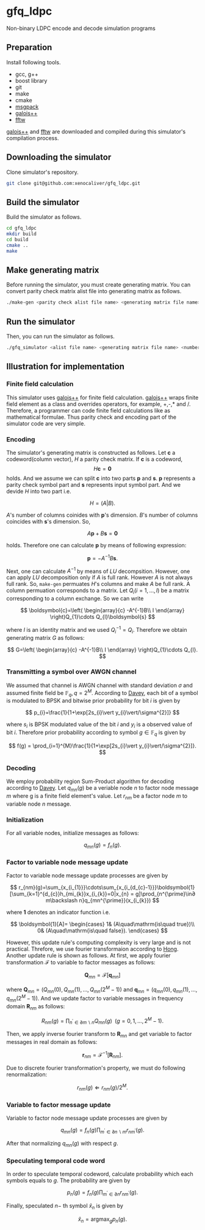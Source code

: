 # gfq_ldpc
Non-binary LDPC encode and decode simulation programs

## Preparation
Install following tools.

- gcc, g++
- boost library
- git
- make
- cmake
- [msgpack](https://github.com/msgpack/msgpack-c)
- [galois++](https://github.com/wkjarosz/galois)
- [fftw](https://www.fftw.org)

[galois++](https://github.com/wkjarosz/galois) and [fftw](https://www.fftw.org) are downloaded and compiled during this simulator's compilation process.
## Downloading the simulator
Clone simulator's repository.

```sh
git clone git@github.com:xenocaliver/gfq_ldpc.git
```

## Build the simulator
Build the simulator as follows.
```sh
cd gfq_ldpc
mkdir build
cd build
cmake ..
make
```


## Make generating matrix
Before running the simulator, you must create generating matrix.
You can convert parity check matrix alist file into generating matrix as follows. 
```sh
./make-gen <parity check alist file name> <generating matrix file name>
```

## Run the simulator
Then, you can run the simulator as follows.

```sh
./gfq_simulator <alist file name> <generating matrix file name> <number of transmission> <sigma for AWGN channel> <Sum-Product iteration limit>
```

## Illustration for implementation
### Finite field calculation
This simulator uses [galois++](https://github.com/wkjarosz/galois) for finite field calculation. [galois++](https://github.com/wkjarosz/galois) wraps finite field element as a class and overrides operators, for example, +,-,* and /. Therefore,
a programmer can code finite field calculations like as mathematical formulae.
Thus parity check and encoding part of the simulator code are very simple.

### Encoding
The simulator's generating matrix is constructed as follows.
Let $\boldsymbol{c}$ a codeword(column vector), $H$ a parity check matrix. If $\boldsymbol{c}$ is a codeword, 
$$
H\boldsymbol{c}=\boldsymbol{0}
$$
holds. And we assume we can split $\boldsymbol{c}$ into two parts $\boldsymbol{p}$ and $\boldsymbol{s}$. $\boldsymbol{p}$ represents a parity check symbol part and $\boldsymbol{s}$ represents input symbol part.
And we devide $H$ into two part i.e.

$$
H=\left(A\vert B\right).
$$

$A$'s number of columns coinides with $\boldsymbol{p}$'s dimension. $B$'s number of columns coincides with $\boldsymbol{s}$'s dimension. So,

$$
A\boldsymbol{p}+B\boldsymbol{s}=\boldsymbol{0}
$$

holds. Therefore one can calculate $\boldsymbol{p}$ by means of following expression:

$$
\boldsymbol{p}=-A^{-1}B\boldsymbol{s}.
$$

Next, one can calculate $A^{-1}$ by means of $LU$ decompsition. However, one can apply $LU$ decomposition only if $A$ is full rank. However $A$ is not always full rank. So, `make-gen` permuates $H$'s columns and make $A$ be full rank. A column permuation corresponds to a matrix. Let $Q_{i}(i=1,\ldots, l)$ be a matrix corresponding to a column exchange. So we can write

$$
\boldsymbol{c}=\left( \begin{array}{c} -A^{-1}B\\ I \end{array} \right)Q_{1}\cdots Q_{l}\boldsymbol{s}
$$

where $I$ is an identity matrix and we used $Q_{i}^{-1}=Q_{i}$. Therefore we obtain generating matrix $G$ as follows:

$$
G=\left( \begin{array}{c} -A^{-1}B\\ I \end{array} \right)Q_{1}\cdots Q_{l}.
$$

### Transmitting a symbol over AWGN channel
We assumed that channel is AWGN channel with standard deviation $\sigma$ and assumed
finite field be $\mathbb{F}_{q}, q=2^{M}$. According to [Davey](https://ieeexplore.ieee.org/document/706440), each bit of a symbol is modulated to BPSK and bitwise prior probability for bit $i$ is given by

$$
p_{i}=\frac{1}{1+\exp[2s_{i}\vert y_{i}\vert/\sigma^{2}]}
$$

where $s_{i}$ is BPSK modulated value of the bit $i$ and $y_{i}$ is a observed value of bit $i$. Therefore prior probability according to symbol $g\in\mathbb{F}_{q}$ is given by

$$
f(g) = \prod_{i=1}^{M}\frac{1}{1+\exp[2s_{i}\vert y_{i}\vert/\sigma^{2}]}.
$$

### Decoding
We employ probability region Sum-Product algorithm for decoding according to [Davey](https://ieeexplore.ieee.org/document/706440).
Let $q_{mn}(g)$ be a veriable node $n$ to factor node message $m$ where g is a finite field element's value. Let $r_{nm}$ be a factor node $m$ to variable node $n$ message.

### Initialization
For all variable nodes, initialize messages as follows:

$$
q_{mn}(g)=f_{n}(g).
$$

### Factor to variable node message update
Factor to variable node message update processes are given by

$$
r_{nm}(g)=\sum_{x_{i_{1}}}\cdots\sum_{x_{i_{d_{c}-1}}}\boldsymbol{1}[\sum_{k=1}^{d_{c}}h_{mi_{k}}x_{i_{k}}=0|x_{n} = g]\prod_{n^{\prime}\in∂ m\backslash n}q_{mn^{\prime}}(x_{i_{k}})
$$

where $\boldsymbol{1}$ denotes an indicator function i.e.

$$
\boldsymbol{1}[A]=
\begin{cases}
1& (A\quad\mathrm{is\quad true})\\
0& (A\quad\mathrm{is\quad false}).
\end{cases}
$$

However, this update rule's computing complexity is very large and is not practical. Threfore, we use fourier transformaion according to [Hong](https://ieeexplore.ieee.org/document/6113595/). Another update rule is shown as follows. At first, we apply fourier transformation $\mathscr{F}$ to variable to factor messages as follows:

$$
\bm{Q}_{mn} = \mathscr{F}\left[\bm{q}_{mn}\right]
$$

where $\bm{Q}_{mn} = (Q_{mn}(0),Q_{mn}(1),\ldots,Q_{mn}(2^{M}-1))$ and $\bm{q}_{mn} = (q_{mn}(0), q_{mn}(1),\ldots, q_{mn}(2^{M}-1))$. And we update factor to variable messages in frequency domain $\bm{R}_{nm}$ as follows:

$$
R_{nm}(g) = \prod_{n^{\prime}\in\partial m\backslash n}Q_{mn}(g)\,\,\,(g = 0, 1,\ldots,2^{M}-1).
$$

Then, we apply inverse fourier transform to $\bm{R}_{mn}$ and get variable to factor messages in real domain as follows:

$$
\bm{r}_{nm} = \mathscr{F}^{-1}\left[\bm{R}_{nm}\right].
$$

Due to discrete fourier transformation's property, we must do following renormalization:

$$
r_{nm}(g)\Leftarrow r_{nm}(g)/2^{M}.
$$

### Variable to factor message update
Variable to factor node message update processes are given by

$$
q_{mn}(g)=f_{n}(g)\prod_{m^{\prime}\in\partial n\backslash m}r_{nm^{\prime}}(g).
$$

After that normalizing $q_{mn}(g)$ with respect $g$.

### Speculating temporal code word
In order to speculate temporal codeword, calculate probability which each symbols equals to $g$. The probability are given by

$$
p_{n}(g)=f_{n}(g)\prod_{m^{\prime}\in\partial n}r_{nm^{\prime}}(g).
$$

Finally, speculated $n-$ th symbol $\hat{x}_{n}$ is given by

$$
\hat{x}_{n}=\operatorname*{argmax}_{g}p_{n}(g).
$$
